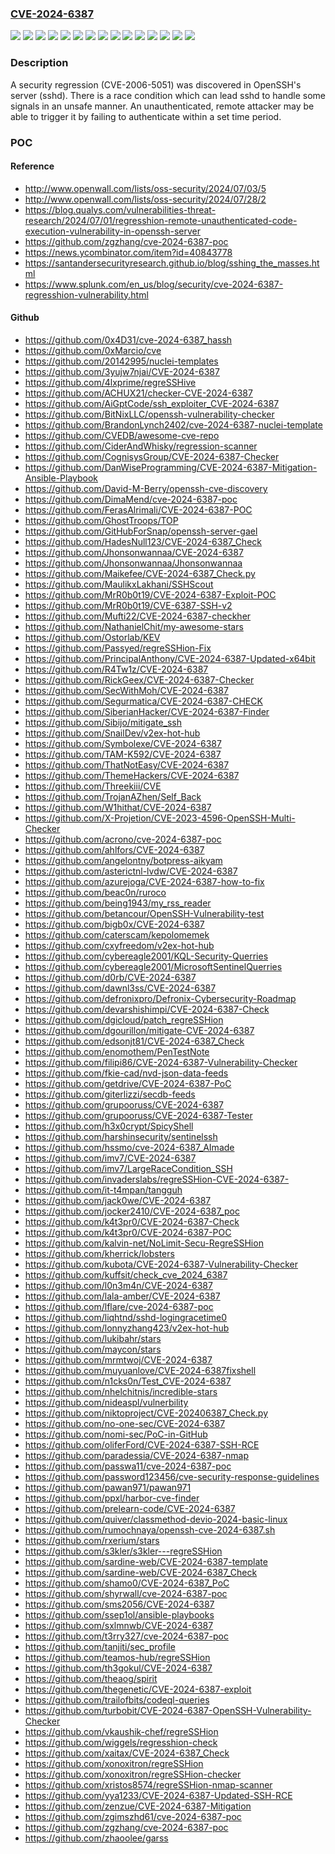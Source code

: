 ### [CVE-2024-6387](https://cve.mitre.org/cgi-bin/cvename.cgi?name=CVE-2024-6387)
![](https://img.shields.io/static/v1?label=Product&message=Red%20Hat%20Ceph%20Storage%205&color=blue)
![](https://img.shields.io/static/v1?label=Product&message=Red%20Hat%20Ceph%20Storage%206&color=blue)
![](https://img.shields.io/static/v1?label=Product&message=Red%20Hat%20Ceph%20Storage%207&color=blue)
![](https://img.shields.io/static/v1?label=Product&message=Red%20Hat%20Enterprise%20Linux%206&color=blue)
![](https://img.shields.io/static/v1?label=Product&message=Red%20Hat%20Enterprise%20Linux%207&color=blue)
![](https://img.shields.io/static/v1?label=Product&message=Red%20Hat%20Enterprise%20Linux%208&color=blue)
![](https://img.shields.io/static/v1?label=Product&message=Red%20Hat%20Enterprise%20Linux%209&color=blue)
![](https://img.shields.io/static/v1?label=Product&message=Red%20Hat%20Enterprise%20Linux%209.0%20Update%20Services%20for%20SAP%20Solutions&color=blue)
![](https://img.shields.io/static/v1?label=Product&message=Red%20Hat%20Enterprise%20Linux%209.2%20Extended%20Update%20Support&color=blue)
![](https://img.shields.io/static/v1?label=Product&message=Red%20Hat%20OpenShift%20Container%20Platform%204.13&color=blue)
![](https://img.shields.io/static/v1?label=Product&message=Red%20Hat%20OpenShift%20Container%20Platform%204.14&color=blue)
![](https://img.shields.io/static/v1?label=Product&message=Red%20Hat%20OpenShift%20Container%20Platform%204.15&color=blue)
![](https://img.shields.io/static/v1?label=Product&message=Red%20Hat%20OpenShift%20Container%20Platform%204.16&color=blue)
![](https://img.shields.io/static/v1?label=Version&message=n%2Fa&color=blue)
![](https://img.shields.io/static/v1?label=Vulnerability&message=Signal%20Handler%20Race%20Condition&color=brighgreen)

### Description

A security regression (CVE-2006-5051) was discovered in OpenSSH's server (sshd). There is a race condition which can lead sshd to handle some signals in an unsafe manner. An unauthenticated, remote attacker may be able to trigger it by failing to authenticate within a set time period.

### POC

#### Reference
- http://www.openwall.com/lists/oss-security/2024/07/03/5
- http://www.openwall.com/lists/oss-security/2024/07/28/2
- https://blog.qualys.com/vulnerabilities-threat-research/2024/07/01/regresshion-remote-unauthenticated-code-execution-vulnerability-in-openssh-server
- https://github.com/zgzhang/cve-2024-6387-poc
- https://news.ycombinator.com/item?id=40843778
- https://santandersecurityresearch.github.io/blog/sshing_the_masses.html
- https://www.splunk.com/en_us/blog/security/cve-2024-6387-regresshion-vulnerability.html

#### Github
- https://github.com/0x4D31/cve-2024-6387_hassh
- https://github.com/0xMarcio/cve
- https://github.com/20142995/nuclei-templates
- https://github.com/3yujw7njai/CVE-2024-6387
- https://github.com/4lxprime/regreSSHive
- https://github.com/ACHUX21/checker-CVE-2024-6387
- https://github.com/AiGptCode/ssh_exploiter_CVE-2024-6387
- https://github.com/BitNixLLC/openssh-vulnerability-checker
- https://github.com/BrandonLynch2402/cve-2024-6387-nuclei-template
- https://github.com/CVEDB/awesome-cve-repo
- https://github.com/CiderAndWhisky/regression-scanner
- https://github.com/CognisysGroup/CVE-2024-6387-Checker
- https://github.com/DanWiseProgramming/CVE-2024-6387-Mitigation-Ansible-Playbook
- https://github.com/David-M-Berry/openssh-cve-discovery
- https://github.com/DimaMend/cve-2024-6387-poc
- https://github.com/FerasAlrimali/CVE-2024-6387-POC
- https://github.com/GhostTroops/TOP
- https://github.com/GitHubForSnap/openssh-server-gael
- https://github.com/HadesNull123/CVE-2024-6387_Check
- https://github.com/Jhonsonwannaa/CVE-2024-6387
- https://github.com/Jhonsonwannaa/Jhonsonwannaa
- https://github.com/Maikefee/CVE-2024-6387_Check.py
- https://github.com/MaulikxLakhani/SSHScout
- https://github.com/MrR0b0t19/CVE-2024-6387-Exploit-POC
- https://github.com/MrR0b0t19/CVE-6387-SSH-v2
- https://github.com/Mufti22/CVE-2024-6387-checkher
- https://github.com/NathanielChit/my-awesome-stars
- https://github.com/Ostorlab/KEV
- https://github.com/Passyed/regreSSHion-Fix
- https://github.com/PrincipalAnthony/CVE-2024-6387-Updated-x64bit
- https://github.com/R4Tw1z/CVE-2024-6387
- https://github.com/RickGeex/CVE-2024-6387-Checker
- https://github.com/SecWithMoh/CVE-2024-6387
- https://github.com/Segurmatica/CVE-2024-6387-CHECK
- https://github.com/SiberianHacker/CVE-2024-6387-Finder
- https://github.com/Sibijo/mitigate_ssh
- https://github.com/SnailDev/v2ex-hot-hub
- https://github.com/Symbolexe/CVE-2024-6387
- https://github.com/TAM-K592/CVE-2024-6387
- https://github.com/ThatNotEasy/CVE-2024-6387
- https://github.com/ThemeHackers/CVE-2024-6387
- https://github.com/Threekiii/CVE
- https://github.com/TrojanAZhen/Self_Back
- https://github.com/W1hithat/CVE-2024-6387
- https://github.com/X-Projetion/CVE-2023-4596-OpenSSH-Multi-Checker
- https://github.com/acrono/cve-2024-6387-poc
- https://github.com/ahlfors/CVE-2024-6387
- https://github.com/angelontny/botpress-aikyam
- https://github.com/asterictnl-lvdw/CVE-2024-6387
- https://github.com/azurejoga/CVE-2024-6387-how-to-fix
- https://github.com/beac0n/ruroco
- https://github.com/being1943/my_rss_reader
- https://github.com/betancour/OpenSSH-Vulnerability-test
- https://github.com/bigb0x/CVE-2024-6387
- https://github.com/caterscam/kepolomemek
- https://github.com/cxyfreedom/v2ex-hot-hub
- https://github.com/cybereagle2001/KQL-Security-Querries
- https://github.com/cybereagle2001/MicrosoftSentinelQuerries
- https://github.com/d0rb/CVE-2024-6387
- https://github.com/dawnl3ss/CVE-2024-6387
- https://github.com/defronixpro/Defronix-Cybersecurity-Roadmap
- https://github.com/devarshishimpi/CVE-2024-6387-Check
- https://github.com/dgicloud/patch_regreSSHion
- https://github.com/dgourillon/mitigate-CVE-2024-6387
- https://github.com/edsonjt81/CVE-2024-6387_Check
- https://github.com/enomothem/PenTestNote
- https://github.com/filipi86/CVE-2024-6387-Vulnerability-Checker
- https://github.com/fkie-cad/nvd-json-data-feeds
- https://github.com/getdrive/CVE-2024-6387-PoC
- https://github.com/giterlizzi/secdb-feeds
- https://github.com/grupooruss/CVE-2024-6387
- https://github.com/grupooruss/CVE-2024-6387-Tester
- https://github.com/h3x0crypt/SpicyShell
- https://github.com/harshinsecurity/sentinelssh
- https://github.com/hssmo/cve-2024-6387_AImade
- https://github.com/imv7/CVE-2024-6387
- https://github.com/imv7/LargeRaceCondition_SSH
- https://github.com/invaderslabs/regreSSHion-CVE-2024-6387-
- https://github.com/it-t4mpan/tangguh
- https://github.com/jack0we/CVE-2024-6387
- https://github.com/jocker2410/CVE-2024-6387_poc
- https://github.com/k4t3pr0/CVE-2024-6387-Check
- https://github.com/k4t3pr0/CVE-2024-6387-POC
- https://github.com/kalvin-net/NoLimit-Secu-RegreSSHion
- https://github.com/kherrick/lobsters
- https://github.com/kubota/CVE-2024-6387-Vulnerability-Checker
- https://github.com/kuffsit/check_cve_2024_6387
- https://github.com/l0n3m4n/CVE-2024-6387
- https://github.com/lala-amber/CVE-2024-6387
- https://github.com/lflare/cve-2024-6387-poc
- https://github.com/liqhtnd/sshd-logingracetime0
- https://github.com/lonnyzhang423/v2ex-hot-hub
- https://github.com/lukibahr/stars
- https://github.com/maycon/stars
- https://github.com/mrmtwoj/CVE-2024-6387
- https://github.com/muyuanlove/CVE-2024-6387fixshell
- https://github.com/n1cks0n/Test_CVE-2024-6387
- https://github.com/nhelchitnis/incredible-stars
- https://github.com/nideaspl/vulnerbility
- https://github.com/niktoproject/CVE-202406387_Check.py
- https://github.com/no-one-sec/CVE-2024-6387
- https://github.com/nomi-sec/PoC-in-GitHub
- https://github.com/oliferFord/CVE-2024-6387-SSH-RCE
- https://github.com/paradessia/CVE-2024-6387-nmap
- https://github.com/passwa11/cve-2024-6387-poc
- https://github.com/password123456/cve-security-response-guidelines
- https://github.com/pawan971/pawan971
- https://github.com/ppxl/harbor-cve-finder
- https://github.com/prelearn-code/CVE-2024-6387
- https://github.com/quiver/classmethod-devio-2024-basic-linux
- https://github.com/rumochnaya/openssh-cve-2024-6387.sh
- https://github.com/rxerium/stars
- https://github.com/s3kler/s3kler---regreSSHion
- https://github.com/sardine-web/CVE-2024-6387-template
- https://github.com/sardine-web/CVE-2024-6387_Check
- https://github.com/shamo0/CVE-2024-6387_PoC
- https://github.com/shyrwall/cve-2024-6387-poc
- https://github.com/sms2056/CVE-2024-6387
- https://github.com/ssep1ol/ansible-playbooks
- https://github.com/sxlmnwb/CVE-2024-6387
- https://github.com/t3rry327/cve-2024-6387-poc
- https://github.com/tanjiti/sec_profile
- https://github.com/teamos-hub/regreSSHion
- https://github.com/th3gokul/CVE-2024-6387
- https://github.com/theaog/spirit
- https://github.com/thegenetic/CVE-2024-6387-exploit
- https://github.com/trailofbits/codeql-queries
- https://github.com/turbobit/CVE-2024-6387-OpenSSH-Vulnerability-Checker
- https://github.com/vkaushik-chef/regreSSHion
- https://github.com/wiggels/regresshion-check
- https://github.com/xaitax/CVE-2024-6387_Check
- https://github.com/xonoxitron/regreSSHion
- https://github.com/xonoxitron/regreSSHion-checker
- https://github.com/xristos8574/regreSSHion-nmap-scanner
- https://github.com/yya1233/CVE-2024-6387-Updated-SSH-RCE
- https://github.com/zenzue/CVE-2024-6387-Mitigation
- https://github.com/zgimszhd61/cve-2024-6387-poc
- https://github.com/zgzhang/cve-2024-6387-poc
- https://github.com/zhaoolee/garss


